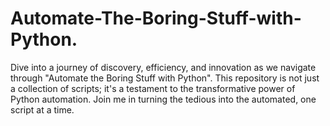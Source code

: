 # Automate-The-Boring-Stuff-with-Python.
Dive into a journey of discovery, efficiency, and innovation as we navigate through "Automate the Boring Stuff with Python". This repository is not just a collection of scripts; it's a testament to the transformative power of Python automation. Join me in turning the tedious into the automated, one script at a time.
